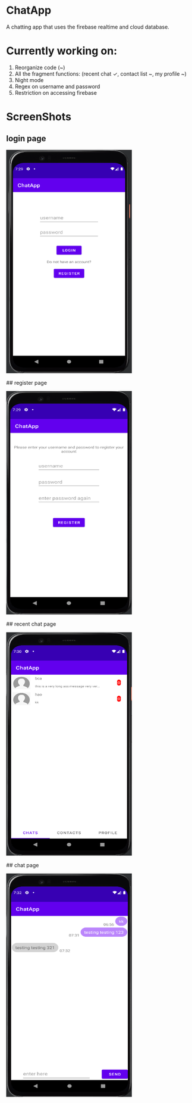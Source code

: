 # ChatApp
A chatting app that uses the firebase realtime and cloud database.

# Currently working on:

1. Reorganize code (~)
2. All the fragment functions: (recent chat ✓, contact list ~, my profile ~)
4. Night mode
5. Regex on username and password
6. Restriction on accessing firebase


# ScreenShots
## login page
<p>
  <img src="ScreenShot/loginpage.PNG" width="338" height="600">
</p>
## register page
<p>
  <img src="ScreenShot/registerpage.PNG" width="338" height="600">
</p>
## recent chat page
<p>
  <img src="ScreenShot/recentchatpage.PNG" width="338" height="600">
</p>
## chat page
<p>
  <img src="ScreenShot/chatpage.PNG" width="338" height="600">
</p>
